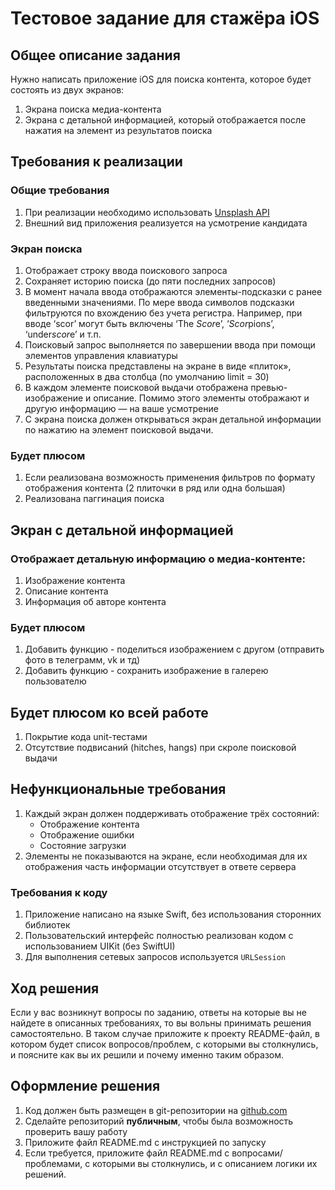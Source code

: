 # Тестовое задание для стажёра iOS
## Общее описание задания
Нужно написать приложение iOS для поиска контента, которое будет состоять из двух экранов:
1. Экрана поиска медиа-контента
2. Экрана с детальной информацией, который отображается после нажатия на элемент из результатов поиска
## Требования к реализации

### Общие требования
1. При реализации необходимо использовать [Unsplash API](https://unsplash.com/documentation#get-a-random-photo)
2. Внешний вид приложения реализуется на усмотрение кандидата
### Экран поиска
1. Отображает строку ввода поискового запроса
2. Сохраняет историю поиска (до пяти последних запросов)
3. В момент начала ввода отображаются элементы-подсказки с ранее введенными значениями. По мере ввода символов подсказки фильтруются по вхождению без учета регистра. Например, при вводе ‘scor’ могут быть включены ‘The *Scor*e’, ‘*Scor*pions’, ‘under*scor*e’ и т.п.
4. Поисковый запрос выполняется по завершении ввода при помощи элементов управления клавиатуры
5. Результаты поиска представлены на экране в виде «плиток», расположенных в два столбца (по умолчанию limit = 30)
6. В каждом элементе поисковой выдачи отображена превью-изображение и описание.  Помимо этого элементы отображают и другую информацию — на ваше усмотрение
7. С экрана поиска должен открываться экран детальной информации по нажатию на элемент поисковой выдачи.
### Будет плюсом
1. Если реализована возможность применения фильтров по формату отображения контента (2 плиточки в ряд или одна большая)
2. Реализована паггинация поиска
## Экран с детальной информацией

### Отображает детальную информацию о медиа-контенте:
1. Изображение контента
2. Описание контента
3. Информация об авторе контента
### Будет плюсом
1. Добавить функцию - поделиться изображением с другом (отправить фото в телеграмм, vk и тд)
2. Добавить функцию - сохранить изображение в галерею пользователю
## Будет плюсом ко всей работе
1. Покрытие кода unit-тестами
2. Отсутствие подвисаний (hitches, hangs) при скроле поисковой выдачи
## Нефункциональные требования
1. Каждый экран должен поддерживать отображение трёх состояний:
	- Отображение контента
	- Отображение ошибки
	- Состояние загрузки
2. Элементы не показываются на экране, если необходимая для их отображения часть информации отсутствует в ответе сервера
### Требования к коду
1. Приложение написано на языке Swift, без использования сторонних библиотек
2. Пользовательский интерфейс полностью реализован кодом с использованием UIKit (без SwiftUI)
3. Для выполнения сетевых запросов используется `URLSession`
## Ход решения
Если у вас возникнут вопросы по заданию, ответы на которые вы не найдете в описанных требованиях, то вы вольны принимать решения самостоятельно. 
В таком случае приложите к проекту README-файл, в котором будет список вопросов/проблем, с которыми вы столкнулись, и поясните как вы их решили и почему именно таким образом.
## Оформление решения
1. Код должен быть размещен в git-репозитории на [github.com](http://github.com/)
2. Сделайте репозиторий **публичным**, чтобы была возможность проверить вашу работу
3. Приложите файл README.md с инструкцией по запуску
4. Если требуется, приложите файл README.md с вопросами/проблемами, с которыми вы столкнулись, и с описанием логики их решений.
